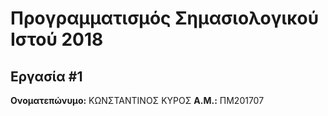 # Προγραμματισμός Σημασιολογικού Ιστού 2018
## Εργασία #1

**Ονοματεπώνυμο:** ΚΩΝΣΤΑΝΤΙΝΟΣ ΚΥΡΟΣ
**Α.Μ.:** ΠΜ201707


